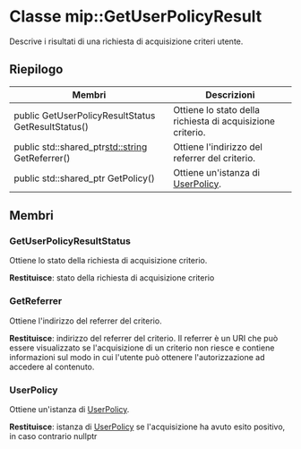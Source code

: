 # <a name="class-mipgetuserpolicyresult"></a>Classe mip::GetUserPolicyResult 
Descrive i risultati di una richiesta di acquisizione criteri utente.
  
## <a name="summary"></a>Riepilogo
 Membri                        | Descrizioni                                
--------------------------------|---------------------------------------------
 public GetUserPolicyResultStatus GetResultStatus()  |  Ottiene lo stato della richiesta di acquisizione criterio.
public std::shared_ptr<std::string> GetReferrer()  |  Ottiene l'indirizzo del referrer del criterio.
public std::shared_ptr<UserPolicy> GetPolicy()  |  Ottiene un'istanza di [UserPolicy](class_mip_userpolicy.md).
  
## <a name="members"></a>Membri
  
### <a name="getuserpolicyresultstatus"></a>GetUserPolicyResultStatus
Ottiene lo stato della richiesta di acquisizione criterio.

  
**Restituisce**: stato della richiesta di acquisizione criterio
  
### <a name="getreferrer"></a>GetReferrer
Ottiene l'indirizzo del referrer del criterio.

  
**Restituisce**: indirizzo del referrer del criterio. Il referrer è un URI che può essere visualizzato se l'acquisizione di un criterio non riesce e contiene informazioni sul modo in cui l'utente può ottenere l'autorizzazione ad accedere al contenuto.
  
### <a name="userpolicy"></a>UserPolicy
Ottiene un'istanza di [UserPolicy](class_mip_userpolicy.md).

  
**Restituisce**: istanza di [UserPolicy](class_mip_userpolicy.md) se l'acquisizione ha avuto esito positivo, in caso contrario nullptr